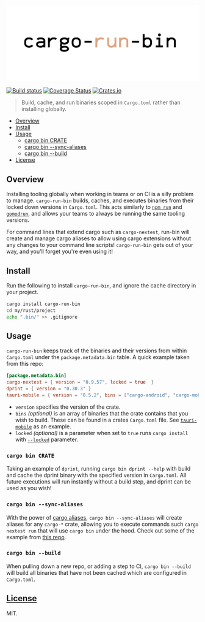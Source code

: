 ![cargo-run-bin](.github/banner.png)

[![Build status](https://github.com/dustinblackman/cargo-run-bin/workflows/ci/badge.svg)](https://github.com/dustinblackman/cargo-run-bin/actions)
[![Coverage Status](https://coveralls.io/repos/github/dustinblackman/cargo-run-bin/badge.svg?branch=master)](https://coveralls.io/github/dustinblackman/cargo-run-bin?branch=master)
[![Crates.io](https://img.shields.io/crates/v/cargo-run-bin.svg)](https://crates.io/crates/cargo-run-bin)

> Build, cache, and run binaries scoped in `Cargo.toml` rather than installing globally.

- [Overview](#Overview)
- [Install](#Install)
- [Usage](#Usage)
  - [cargo bin CRATE](#cargo-bin-crate)
  - [cargo bin --sync-aliases](#cargo-bin---sync-aliases)
  - [cargo bin --build](#cargo-bin---build)
- [License](#License)

## Overview

Installing tooling globally when working in teams or on CI is a silly problem to manage. `cargo-run-bin` builds, caches, and executes binaries from their locked down versions in `Cargo.toml`. This acts similarly to [`npm run`](https://docs.npmjs.com/cli/v7/commands/npm-run-script) and [`gomodrun`](https://github.com/dustinblackman/gomodrun), and allows your teams to always be running the same tooling versions.

For command lines that extend cargo such as `cargo-nextest`, run-bin will create and manage cargo aliases to allow using cargo extensions without any changes to your command line scripts! `cargo-run-bin` gets out of your way, and you'll forget you're even using it!

## Install

Run the following to install `cargo-run-bin`, and ignore the cache directory in your project.

```sh
cargo install cargo-run-bin
cd my/rust/project
echo ".bin/" >> .gitignore
```

## Usage

`cargo-run-bin` keeps track of the binaries and their versions from within `Cargo.toml` under the `package.metadata.bin`
table. A quick example taken from this repo:

```toml
[package.metadata.bin]
cargo-nextest = { version = "0.9.57", locked = true  }
dprint = { version = "0.30.3" }
tauri-mobile = { version = "0.5.2", bins = ["cargo-android", "cargo-mobile"], locked = true }
```

- `version` specifies the version of the crate.
- `bins` _(optional)_ is an array of binaries that the crate contains that you wish to build. These can be found in a crates
  `Cargo.toml` file. See [`tauri-mobile`](https://github.com/tauri-apps/tauri-mobile/blob/a5f3783870f48886e3266e43f92a6768fb1eb3d4/Cargo.toml#L18-L28) as an example.
- `locked` _(optional)_ is a parameter when set to `true` runs `cargo install` with [`--locked`](https://doc.rust-lang.org/cargo/commands/cargo-install.html#dealing-with-the-lockfile) parameter.

### `cargo bin CRATE`

Taking an example of `dprint`, running `cargo bin dprint --help` with build and cache the dprint binary with the
specified version in `Cargo.toml`. All future executions will run instantly without a build step, and dprint can be used
as you wish!

### `cargo bin --sync-aliases`

With the power of [cargo aliases](https://doc.rust-lang.org/cargo/reference/config.html#alias), `cargo bin --sync-aliases`
will create aliases for any `cargo-*` crate, allowing you to execute commands such `cargo nextest run` that will use
`cargo bin` under the hood. Check out some of the example from [this repo](.cargo/config.toml).

### `cargo bin --build`

When pulling down a new repo, or adding a step to CI, `cargo bin --build` will build all binaries that have not been
cached which are configured in `Cargo.toml`.

## [License](./LICENSE)

MIT.

